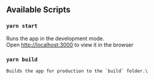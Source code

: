 ## Available Scripts

### `yarn start`

Runs the app in the development mode.\
Open [http://localhost:3000](http://localhost:3000) to view it in the browser

### `yarn build`

    Builds the app for production to the `build` folder.\
